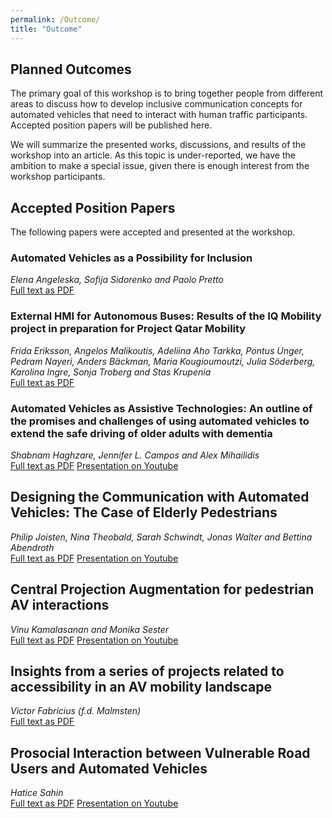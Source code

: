 ```yaml
---
permalink: /Outcome/
title: "Outcome"
---
```


## Planned Outcomes
The primary goal of this workshop is to bring together people from different areas to discuss how to develop inclusive communication concepts for automated vehicles that need to interact with human traffic participants. Accepted position papers will be published here. 

We will summarize the presented works, discussions, and results of the workshop into an article. 
As this topic is under-reported, we have the ambition to make a special issue, given there is enough interest from the workshop participants.

## Accepted Position Papers
The following papers were accepted and presented at the workshop. 

### Automated Vehicles as a Possibility for Inclusion
*Elena Angeleska, Sofija Sidorenko and Paolo Pretto* \
[Full text as PDF](/assets/papers/AngeleskaEtAl.pdf)

### External HMI for Autonomous Buses: Results of the IQ Mobility project in preparation for Project Qatar Mobility
*Frida Eriksson, Angelos Malikoutis, Adeliina Aho Tarkka, Pontus Unger, Pedram Nayeri, Anders Bäckman, Maria Kougioumoutzi, Julia Söderberg, Karolina Ingre, Sonja Troberg and Stas Krupenia*\
[Full text as PDF](/assets/papers/ErikssonEtAl.pdf)

### Automated Vehicles as Assistive Technologies: An outline of the promises and challenges of using automated vehicles to extend the safe driving of older adults with dementia
*Shabnam Haghzare, Jennifer L. Campos and Alex Mihailidis*\
[Full text as PDF](/assets/papers/HaghzareEtAl.pdf) [Presentation on Youtube](https://www.youtube.com/watch?v=jcwFmZ1C_9Y)

## Designing the Communication with Automated Vehicles: The Case of Elderly Pedestrians
*Philip Joisten, Nina Theobald, Sarah Schwindt, Jonas Walter and Bettina Abendroth*\
[Full text as PDF](/assets/papers/JoistenEtAl.pdf) [Presentation on Youtube](https://www.youtube.com/watch?v=JlRGugx_q34)

## Central Projection Augmentation for pedestrian AV interactions
*Vinu Kamalasanan and Monika Sester*\
[Full text as PDF](/assets/papers/KamalasananSester.pdf) [Presentation on Youtube](https://www.youtube.com/watch?v=fTi3WkxjkCU)

## Insights from a series of projects related to accessibility in an AV mobility landscape
*Victor Fabricius (f.d. Malmsten)*\
[Full text as PDF](/assets/papers/MalmstenLundgren.pdf)

## Prosocial Interaction between Vulnerable Road Users and Automated Vehicles
*Hatice Sahin*\
[Full text as PDF](/assets/papers/Sahin.pdf) [Presentation on Youtube](https://www.youtube.com/watch?v=5ydsxZh7oew)


<!--- ## Publications Inspired From This Workshop
*None yet.* --->
